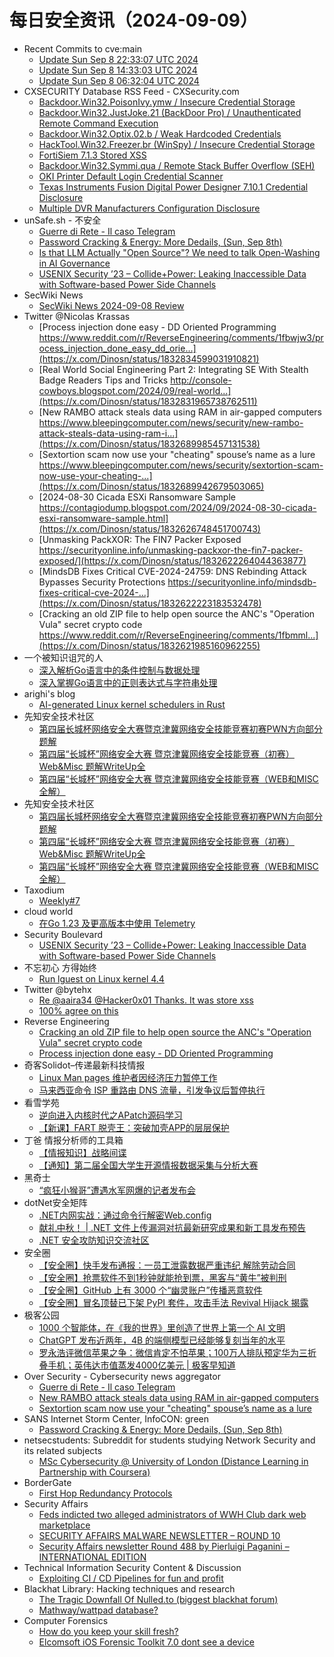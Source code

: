 # 每日安全资讯（2024-09-09）

- Recent Commits to cve:main
  - [Update Sun Sep  8 22:33:07 UTC 2024](https://github.com/trickest/cve/commit/0d5f557af3d5d48c4930e74f2e75ef767194c1c5)
  - [Update Sun Sep  8 14:33:03 UTC 2024](https://github.com/trickest/cve/commit/5bcf0669610f2be258ba017341ed036be229e1a0)
  - [Update Sun Sep  8 06:32:04 UTC 2024](https://github.com/trickest/cve/commit/262664be758bff9dcfb2a910166c053fafdadae4)
- CXSECURITY Database RSS Feed - CXSecurity.com
  - [Backdoor.Win32.PoisonIvy.ymw / Insecure Credential Storage](https://cxsecurity.com/issue/WLB-2024090020)
  - [Backdoor.Win32.JustJoke.21 (BackDoor Pro) / Unauthenticated Remote Command Execution](https://cxsecurity.com/issue/WLB-2024090019)
  - [Backdoor.Win32.Optix.02.b / Weak Hardcoded Credentials](https://cxsecurity.com/issue/WLB-2024090018)
  - [HackTool.Win32.Freezer.br (WinSpy) / Insecure Credential Storage](https://cxsecurity.com/issue/WLB-2024090017)
  - [FortiSiem 7.1.3 Stored XSS](https://cxsecurity.com/issue/WLB-2024090016)
  - [Backdoor.Win32.Symmi.qua / Remote Stack Buffer Overflow (SEH)](https://cxsecurity.com/issue/WLB-2024090015)
  - [OKI Printer Default Login Credential Scanner](https://cxsecurity.com/issue/WLB-2024090014)
  - [Texas Instruments Fusion Digital Power Designer 7.10.1 Credential Disclosure](https://cxsecurity.com/issue/WLB-2024090013)
  - [Multiple DVR Manufacturers Configuration Disclosure](https://cxsecurity.com/issue/WLB-2024090012)
- unSafe.sh - 不安全
  - [Guerre di Rete - Il caso Telegram](https://buaq.net/go-260826.html)
  - [Password Cracking &#x26; Energy: More Dedails, (Sun, Sep 8th)](https://buaq.net/go-260834.html)
  - [Is that LLM Actually "Open Source"? We need to talk Open-Washing in AI Governance](https://buaq.net/go-260828.html)
  - [USENIX Security ’23 – Collide+Power: Leaking Inaccessible Data with Software-based Power Side Channels](https://buaq.net/go-260844.html)
- SecWiki News
  - [SecWiki News 2024-09-08 Review](http://www.sec-wiki.com/?2024-09-08)
- Twitter @Nicolas Krassas
  - [Process injection done easy - DD Oriented Programming https://www.reddit.com/r/ReverseEngineering/comments/1fbwjw3/process_injection_done_easy_dd_orie...](https://x.com/Dinosn/status/1832834599031910821)
  - [Real World Social Engineering Part 2: Integrating SE With Stealth Badge Readers Tips and Tricks http://console-cowboys.blogspot.com/2024/09/real-world...](https://x.com/Dinosn/status/1832831965738762511)
  - [New RAMBO attack steals data using RAM in air-gapped computers https://www.bleepingcomputer.com/news/security/new-rambo-attack-steals-data-using-ram-i...](https://x.com/Dinosn/status/1832689985457131538)
  - [Sextortion scam now use your "cheating" spouse’s name as a lure https://www.bleepingcomputer.com/news/security/sextortion-scam-now-use-your-cheating-...](https://x.com/Dinosn/status/1832689942679503065)
  - [2024-08-30 Cicada ESXi Ransomware Sample https://contagiodump.blogspot.com/2024/09/2024-08-30-cicada-esxi-ransomware-sample.html](https://x.com/Dinosn/status/1832626748451700743)
  - [Unmasking PackXOR: The FIN7 Packer Exposed https://securityonline.info/unmasking-packxor-the-fin7-packer-exposed/](https://x.com/Dinosn/status/1832622264044363877)
  - [MindsDB Fixes Critical CVE-2024-24759: DNS Rebinding Attack Bypasses Security Protections https://securityonline.info/mindsdb-fixes-critical-cve-2024-...](https://x.com/Dinosn/status/1832622223183532478)
  - [Cracking an old ZIP file to help open source the ANC's "Operation Vula" secret crypto code https://www.reddit.com/r/ReverseEngineering/comments/1fbmml...](https://x.com/Dinosn/status/1832621985160962255)
- 一个被知识诅咒的人
  - [深入解析Go语言中的条件控制与数据处理](https://blog.csdn.net/nokiaguy/article/details/142025446)
  - [深入掌握Go语言中的正则表达式与字符串处理](https://blog.csdn.net/nokiaguy/article/details/142025361)
- arighi's blog
  - [AI-generated Linux kernel schedulers in Rust](http://arighi.blogspot.com/2024/09/ai-generated-linux-kernel-schedulers-in.html)
- 先知安全技术社区
  - [第四届长城杯网络安全大赛暨京津冀网络安全技能竞赛初赛PWN方向部分题解](https://xz.aliyun.com/t/15564)
  - [第四届“长城杯”网络安全大赛 暨京津冀网络安全技能竞赛（初赛） Web&Misc 题解WriteUp全](https://xz.aliyun.com/t/15561)
  - [第四届“长城杯”网络安全大赛 暨京津冀网络安全技能竞赛（WEB和MISC全解）](https://xz.aliyun.com/t/15560)
- 先知安全技术社区
  - [第四届长城杯网络安全大赛暨京津冀网络安全技能竞赛初赛PWN方向部分题解](https://xz.aliyun.com/t/15564)
  - [第四届“长城杯”网络安全大赛 暨京津冀网络安全技能竞赛（初赛） Web&Misc 题解WriteUp全](https://xz.aliyun.com/t/15561)
  - [第四届“长城杯”网络安全大赛 暨京津冀网络安全技能竞赛（WEB和MISC全解）](https://xz.aliyun.com/t/15560)
- Taxodium
  - [Weekly#7](https://taxodium.ink/post/weekly/7/)
- cloud world
  - [在Go 1.23 及更高版本中使用 Telemetry](https://cloudsjhan.github.io/2024/09/08/%E5%9C%A8Go-1-23-%E5%8F%8A%E6%9B%B4%E9%AB%98%E7%89%88%E6%9C%AC%E4%B8%AD%E4%BD%BF%E7%94%A8-Telemetry/)
- Security Boulevard
  - [USENIX Security ’23 – Collide+Power: Leaking Inaccessible Data with Software-based Power Side Channels](https://securityboulevard.com/2024/09/usenix-security-23-collidepower-leaking-inaccessible-data-with-software-based-power-side-channels/)
- 不忘初心 方得始终
  - [Run lguest on Linux kernel 4.4](http://terenceli.github.io/%E6%8A%80%E6%9C%AF/2024/09/08/lguest-44)
- Twitter @bytehx
  - [Re @aaira34 @Hacker0x01 Thanks. It was store xss](https://x.com/bytehx343/status/1832773185093378468)
  - [100% agree on this](https://x.com/bytehx343/status/1832741876828647649)
- Reverse Engineering
  - [Cracking an old ZIP file to help open source the ANC's "Operation Vula" secret crypto code](https://www.reddit.com/r/ReverseEngineering/comments/1fbmmlr/cracking_an_old_zip_file_to_help_open_source_the/)
  - [Process injection done easy - DD Oriented Programming](https://www.reddit.com/r/ReverseEngineering/comments/1fbwjw3/process_injection_done_easy_dd_oriented/)
- 奇客Solidot–传递最新科技情报
  - [Linux Man pages 维护者因经济压力暂停工作](https://www.solidot.org/story?sid=79192)
  - [马来西亚命令 ISP 重路由 DNS 流量，引发争议后暂停执行](https://www.solidot.org/story?sid=79191)
- 看雪学苑
  - [逆向进入内核时代之APatch源码学习](https://mp.weixin.qq.com/s?__biz=MjM5NTc2MDYxMw==&mid=2458572214&idx=1&sn=8d99655757749015c672e096913c55bf&chksm=b18de53c86fa6c2a7dfbaec22faa9e4a62eb4734fd00d307ff133b0ebfd20fe6007f45128905&scene=58&subscene=0#rd)
  - [【新课】FART 脱壳王：突破加壳APP的层层保护](https://mp.weixin.qq.com/s?__biz=MjM5NTc2MDYxMw==&mid=2458572214&idx=2&sn=bcb10cdd5f13b554818ff761ff17ecb1&chksm=b18de53c86fa6c2aa8befe4eb36636ce897516bd8f0d10b62e024a0ab3027eb58cf8c2203f6a&scene=58&subscene=0#rd)
- 丁爸 情报分析师的工具箱
  - [【情报知识】战略间谍](https://mp.weixin.qq.com/s?__biz=MzI2MTE0NTE3Mw==&mid=2651146037&idx=1&sn=9360d60ac5981f4d730d9bff996ec58a&chksm=f1af300fc6d8b919fc870b37685847712310e42ad97eaebaa688fe20c386dfb964d845a06bb4&scene=58&subscene=0#rd)
  - [【通知】第二届全国大学生开源情报数据采集与分析大赛](https://mp.weixin.qq.com/s?__biz=MzI2MTE0NTE3Mw==&mid=2651146037&idx=2&sn=854e6fd572514c2dc33afc6f8750b496&chksm=f1af300fc6d8b919a615e4339a9fa9121ae2d2d3317c0764053de7b6d6009f5bdf23d1775489&scene=58&subscene=0#rd)
- 黑奇士
  - [“疯狂小猴哥”遭遇水军网爆的记者发布会](https://mp.weixin.qq.com/s?__biz=MzI5ODYwNTE4Nw==&mid=2247488477&idx=1&sn=4456398a57e4e0fde8ea7af177fc4219&chksm=eca21c31dbd5952707835df261359a522b633d30b36c30f2cd4a4e4d75768a52a64e782dbea9&scene=58&subscene=0#rd)
- dotNet安全矩阵
  - [.NET内网实战：通过命令行解密Web.config](https://mp.weixin.qq.com/s?__biz=MzUyOTc3NTQ5MA==&mid=2247495117&idx=1&sn=85623cfc0cb3c989bb6553f0478689f3&chksm=fa594320cd2eca36d0985a2787fa64216946e064c43c0d2edf9ac9b56b7468a6630b9f113dbc&scene=58&subscene=0#rd)
  - [献礼中秋！ | .NET 文件上传漏洞对抗最新研究成果和新工具发布预告](https://mp.weixin.qq.com/s?__biz=MzUyOTc3NTQ5MA==&mid=2247495117&idx=2&sn=e01a452e7ec7591d0ce4c072ca7a99da&chksm=fa594320cd2eca367401579eda5ca61a2b34d32f0fe1e69f829aca5eecbc06a998e4d565faee&scene=58&subscene=0#rd)
  - [.NET 安全攻防知识交流社区](https://mp.weixin.qq.com/s?__biz=MzUyOTc3NTQ5MA==&mid=2247495117&idx=3&sn=cd105a3e80dfbc5e98dc6fd88ed63df1&chksm=fa594320cd2eca3615f4dd3ee91b27347ad5cf8a7652f12cc5614391f14059c9d44b6330dd0a&scene=58&subscene=0#rd)
- 安全圈
  - [【安全圈】快手发布通报：一员工泄露数据严重违纪 解除劳动合同](https://mp.weixin.qq.com/s?__biz=MzIzMzE4NDU1OQ==&mid=2652064249&idx=1&sn=7db74bfc9d62a009a6499c248abe8b38&chksm=f36e65b9c419ecaf0cdc78a3af144aa01d0b017649bc07fb268f93473b3b8cf534004fa97581&scene=58&subscene=0#rd)
  - [【安全圈】抢票软件不到1秒钟就能抢到票，黑客与“黄牛”被判刑](https://mp.weixin.qq.com/s?__biz=MzIzMzE4NDU1OQ==&mid=2652064249&idx=2&sn=4529003433add83f1f83a867c6f50d2f&chksm=f36e65b9c419ecaf377ce825c7e167e9c16e28822331da644bd6568eef0ec3f1cdf0c324d53d&scene=58&subscene=0#rd)
  - [【安全圈】GitHub 上有 3000 个“幽灵账户”传播恶意软件](https://mp.weixin.qq.com/s?__biz=MzIzMzE4NDU1OQ==&mid=2652064249&idx=3&sn=be5b899e0bea8af3b290b45b6e5ef67f&chksm=f36e65b9c419ecafca6755f32b32c1b766aa4b099e2fed984e8a28f7e5d61de2cdfd0cc7797d&scene=58&subscene=0#rd)
  - [【安全圈】冒名顶替已下架 PyPI 套件，攻击手法 Revival Hijack 揭露](https://mp.weixin.qq.com/s?__biz=MzIzMzE4NDU1OQ==&mid=2652064249&idx=4&sn=61ffe75ef3405adbe977dbbc80ef8dbc&chksm=f36e65b9c419ecafb8672ebf32a39376f9d6995bc07948035c2f59bd600e4b196ae547e2f765&scene=58&subscene=0#rd)
- 极客公园
  - [1000 个智能体，在《我的世界》里创造了世界上第一个 AI 文明](https://mp.weixin.qq.com/s?__biz=MTMwNDMwODQ0MQ==&mid=2653054163&idx=1&sn=221ef9978b786b6531e50c4d32ee20a2&chksm=7e571965492090733814cd77292f8f4487dc5086a3ea14501a052c5f75f87138100fe3392fd8&scene=58&subscene=0#rd)
  - [ChatGPT 发布近两年，4B 的端侧模型已经能够复刻当年的水平](https://mp.weixin.qq.com/s?__biz=MTMwNDMwODQ0MQ==&mid=2653054163&idx=2&sn=ff82c790ca0d54889a51de1da287eeed&chksm=7e57196549209073b67d5106ae3bd8e89e900dc760f647496db71e8880e7a3a85fa52c6e16a4&scene=58&subscene=0#rd)
  - [罗永浩评微信苹果之争：微信肯定不怕苹果；100万人排队预定华为三折叠手机；英伟达市值蒸发4000亿美元 | 极客早知道](https://mp.weixin.qq.com/s?__biz=MTMwNDMwODQ0MQ==&mid=2653054162&idx=1&sn=0b83c0a7f9556eaf0d9942ba328fd757&chksm=7e571964492090722d268c59895229cdb0cbdfb10a822a8e0b1a2910e9584986711adeb94fee&scene=58&subscene=0#rd)
- Over Security - Cybersecurity news aggregator
  - [Guerre di Rete - Il caso Telegram](https://guerredirete.substack.com/p/guerre-di-rete-il-caso-telegram)
  - [New RAMBO attack steals data using RAM in air-gapped computers](https://www.bleepingcomputer.com/news/security/new-rambo-attack-steals-data-using-ram-in-air-gapped-computers/)
  - [Sextortion scam now use your "cheating" spouse’s name as a lure](https://www.bleepingcomputer.com/news/security/sextortion-scam-now-use-your-cheating-spouses-name-as-a-lure/)
- SANS Internet Storm Center, InfoCON: green
  - [Password Cracking &#x26; Energy: More Dedails, (Sun, Sep 8th)](https://isc.sans.edu/diary/rss/31242)
- netsecstudents: Subreddit for students studying Network Security and its related subjects
  - [MSc Cybersecurity @ University of London (Distance Learning in Partnership with Coursera)](https://www.reddit.com/r/netsecstudents/comments/1fc2vq1/msc_cybersecurity_university_of_london_distance/)
- BorderGate
  - [First Hop Redundancy Protocols](https://www.bordergate.co.uk/first-hop-redundancy-protocols/)
- Security Affairs
  - [Feds indicted two alleged administrators of WWH Club dark web marketplace](https://securityaffairs.com/168177/cyber-crime/feds-indicted-admins-wwh-club-marketplace.html)
  - [SECURITY AFFAIRS MALWARE NEWSLETTER – ROUND 10](https://securityaffairs.com/168168/malware/security-affairs-malware-newsletter-round-10.html)
  - [Security Affairs newsletter Round 488 by Pierluigi Paganini – INTERNATIONAL EDITION](https://securityaffairs.com/168159/breaking-news/security-affairs-newsletter-round-488-by-pierluigi-paganini-international-edition.html)
- Technical Information Security Content & Discussion
  - [Exploiting CI / CD Pipelines for fun and profit](https://www.reddit.com/r/netsec/comments/1fcbvc8/exploiting_ci_cd_pipelines_for_fun_and_profit/)
- Blackhat Library: Hacking techniques and research
  - [The Tragic Downfall Of Nulled.to (biggest blackhat forum)](https://www.reddit.com/r/blackhat/comments/1fc2bg9/the_tragic_downfall_of_nulledto_biggest_blackhat/)
  - [Mathway/wattpad database?](https://www.reddit.com/r/blackhat/comments/1fbzc1a/mathwaywattpad_database/)
- Computer Forensics
  - [How do you keep your skill fresh?](https://www.reddit.com/r/computerforensics/comments/1fc581f/how_do_you_keep_your_skill_fresh/)
  - [Elcomsoft iOS Forensic Toolkit 7.0 dont see a device](https://www.reddit.com/r/computerforensics/comments/1fbymkz/elcomsoft_ios_forensic_toolkit_70_dont_see_a/)
